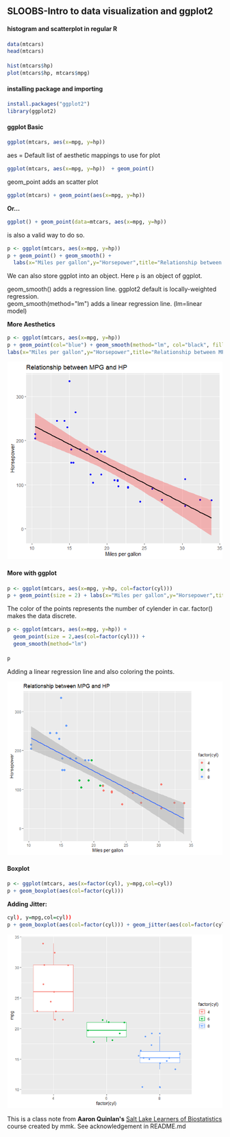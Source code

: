 ## SLOOBS-Intro to data visualization and ggplot2

#### histogram and scatterplot in regular R
```r
data(mtcars)
head(mtcars)

hist(mtcars$hp)
plot(mtcars$hp, mtcars$mpg)
```

#### installing package and importing
```r
install.packages("ggplot2")
library(ggplot2)
```

#### ggplot Basic
```r
ggplot(mtcars, aes(x=mpg, y=hp)) 
```
aes = Default list of aesthetic mappings to use for plot

```r
ggplot(mtcars, aes(x=mpg, y=hp))  + geom_point() 
```
geom_point adds an scatter plot
```r
ggplot(mtcars) + geom_point(aes(x=mpg, y=hp))
```
**Or…**
```r
ggplot() + geom_point(data=mtcars, aes(x=mpg, y=hp))

```
is also a valid way to do so.

```r
p <- ggplot(mtcars, aes(x=mpg, y=hp))
p + geom_point() + geom_smooth() +
  labs(x="Miles per gallon",y="Horsepower",title="Relationship between MPG and HP")
```
We can also store ggplot into an object. Here `p` is an object of ggplot.

geom_smooth() adds a regression line. ggplot2 default is locally-weighted regression. \
geom_smooth(method="lm") adds a linear regression line. (lm=linear model)

**More Aesthetics**
```r
p <- ggplot(mtcars, aes(x=mpg, y=hp))
p + geom_point(col="blue") + geom_smooth(method="lm", col="black", fill="red", alpha=0.25) +
labs(x="Miles per gallon",y="Horsepower",title="Relationship between MPG and HP")
```
![](figs/gg1.png)

#### More with ggplot

```r
p <- ggplot(mtcars, aes(x=mpg, y=hp, col=factor(cyl))) 
p + geom_point(size = 2) + labs(x="Miles per gallon",y="Horsepower",title="Relationship between MPG and HP")
```
The color of the points represents the number of cylender in car. factor() makes the data discrete. 

```r
p <- ggplot(mtcars, aes(x=mpg, y=hp)) + 
  geom_point(size = 2,aes(col=factor(cyl))) +
  geom_smooth(method="lm")

p
```
Adding a linear regression line and also coloring the points. 

![](figs/gg3.png)


#### Boxplot

```r
p <- ggplot(mtcars, aes(x=factor(cyl), y=mpg,col=cyl))
p + geom_boxplot(aes(col=factor(cyl))) 
```

**Adding Jitter:**
```r
cyl), y=mpg,col=cyl))
p + geom_boxplot(aes(col=factor(cyl))) + geom_jitter(aes(col=factor(cyl)))
```

![](figs/gg4.png)



This is a class note from **Aaron Quinlan's** [Salt Lake Learners of Biostatistics](https://github.com/quinlan-lab/sllobs-biostats) course created by mmk. See acknowledgement in README.md

